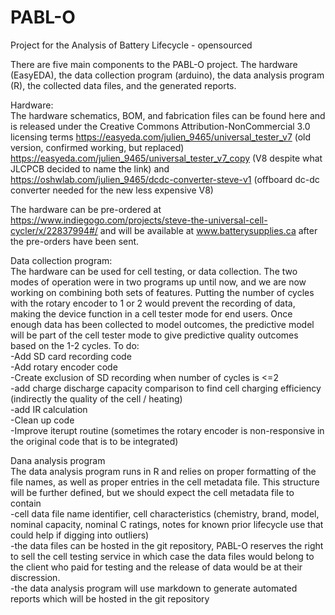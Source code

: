 # PABL-O
Project for the Analysis of Battery Lifecycle - opensourced

There are five main components to the PABL-O project. The hardware (EasyEDA), the data collection program (arduino), the data analysis program (R), the collected data files, and the generated reports.

Hardware:  
The hardware schematics, BOM, and fabrication files can be found here and is released under the Creative Commons Attribution-NonCommercial 3.0 licensing terms
https://easyeda.com/julien_9465/universal_tester_v7 (old version, confirmed working, but replaced)
https://easyeda.com/julien_9465/universal_tester_v7_copy (V8 despite what JLCPCB decided to name the link) and
https://oshwlab.com/julien_9465/dcdc-converter-steve-v1 (offboard dc-dc converter needed for the new less expensive V8)

The hardware can be pre-ordered at https://www.indiegogo.com/projects/steve-the-universal-cell-cycler/x/22837994#/ and will be available at www.batterysupplies.ca after the pre-orders have been sent.

Data collection program:  
The hardware can be used for cell testing, or data collection. The two modes of operation were in two programs up until now, and we are now working on combining both sets of features. Putting the number of cycles with the rotary encoder to 1 or 2 would prevent the recording of data, making the device function in a cell tester mode for end users. Once enough data has been collected to model outcomes, the predictive model will be part of the cell tester mode to give predictive quality outcomes based on the 1-2 cycles.
To do:  
-Add SD card recording code  
-Add rotary encoder code  
-Create exclusion of SD recording when number of cycles is <=2  
-add charge discharge capacity comparison to find cell charging efficiency (indirectly the quality of the cell / heating)  
-add IR calculation  
-Clean up code  
-Improve iterupt routine (sometimes the rotary encoder is non-responsive in the original code that is to be integrated)  

Dana analysis program  
The data analysis program runs in R and relies on proper formatting of the file names, as well as proper entries in the cell metadata file. This structure will be further defined, but we should expect the cell metadata file to contain  
-cell data file name identifier, cell characteristics (chemistry, brand, model, nominal capacity, nominal C ratings, notes for known prior lifecycle use that could help if digging into outliers)  
-the data files can be hosted in the git repository, PABL-O reserves the right to sell the cell testing service in which case the data files would belong to the client who paid for testing and the release of data would be at their discression.  
-the data analysis program will use markdown to generate automated reports which will be hosted in the git repository  
